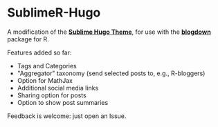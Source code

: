 # SublimeR-Hugo

A modification of the [**Sublime Hugo Theme**](https://github.com/dt801ts/sublime-hugo-theme), for use with the [**blogdown**](https://github.com/rstudio/blogdown) package for R.

Features added so far:

* Tags and Categories
* "Aggregator" taxonomy (send selected posts to, e.g., R-bloggers)
* Option for MathJax
* Additional social media links
* Sharing option for posts
* Option to show post summaries

Feedback is welcome:  just open an Issue.

